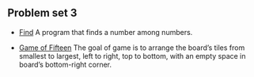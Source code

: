## Problem set 3

  * [Find](https://docs.cs50.net/problems/find/more/find.html) A program that finds a number among numbers.
  
  * [Game of Fifteen](https://docs.cs50.net/problems/fifteen/fifteen.html) The goal of game is to arrange the board’s tiles from smallest to largest, left to right, top to bottom, with an empty space in board’s bottom-right corner.
  
  
